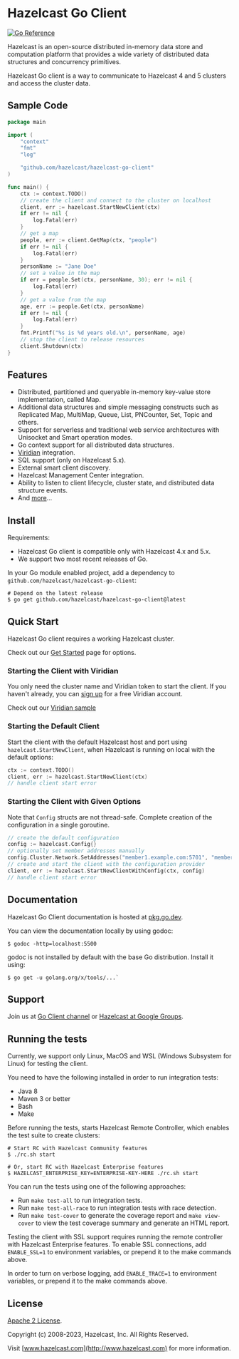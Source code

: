 # Hazelcast Go Client

[![Go Reference](https://pkg.go.dev/badge/github.com/hazelcast/hazelcast-go-client.svg)](https://pkg.go.dev/github.com/hazelcast/hazelcast-go-client)

Hazelcast is an open-source distributed in-memory data store and computation platform that provides a wide variety of distributed data structures and concurrency primitives.

Hazelcast Go client is a way to communicate to Hazelcast 4 and 5 clusters and access the cluster data.

## Sample Code

```go
package main

import (
	"context"
	"fmt"
	"log"

	"github.com/hazelcast/hazelcast-go-client"
)

func main() {
	ctx := context.TODO()
	// create the client and connect to the cluster on localhost
	client, err := hazelcast.StartNewClient(ctx)
	if err != nil {
		log.Fatal(err)
	}
	// get a map
	people, err := client.GetMap(ctx, "people")
	if err != nil {
		log.Fatal(err)
	}
	personName := "Jane Doe"
	// set a value in the map
	if err = people.Set(ctx, personName, 30); err != nil {
		log.Fatal(err)
	}
	// get a value from the map
	age, err := people.Get(ctx, personName)
	if err != nil {
		log.Fatal(err)
	}
	fmt.Printf("%s is %d years old.\n", personName, age)
	// stop the client to release resources
	client.Shutdown(ctx)
}
```

## Features

* Distributed, partitioned and queryable in-memory key-value store implementation, called Map.
* Additional data structures and simple messaging constructs such as Replicated Map, MultiMap, Queue, List, PNCounter, Set, Topic and others.
* Support for serverless and traditional web service architectures with Unisocket and Smart operation modes.
* Go context support for all distributed data structures.
* [Viridian](https://viridian.hazelcast.com/) integration.
* SQL support (only on Hazelcast 5.x).
* External smart client discovery.
* Hazelcast Management Center integration.
* Ability to listen to client lifecycle, cluster state, and distributed data structure events.
* And [more](https://hazelcast.com/clients/go/#client-features)...

## Install

Requirements:

* Hazelcast Go client is compatible only with Hazelcast 4.x and 5.x.
* We support two most recent releases of Go.

In your Go module enabled project, add a dependency to `github.com/hazelcast/hazelcast-go-client`:
```shell
# Depend on the latest release
$ go get github.com/hazelcast/hazelcast-go-client@latest
```

## Quick Start

Hazelcast Go client requires a working Hazelcast cluster.

Check out our [Get Started](https://hazelcast.com/get-started/) page for options.

### Starting the Client with Viridian

You only need the cluster name and Viridian token to start the client.
If you haven't already, you can [sign up](https://viridian.hazelcast.com/) for a free Viridian account.

Check out our [Viridian sample](https://github.com/hazelcast/hazelcast-go-client/blob/master/examples/cloud/main.go)

### Starting the Default Client

Start the client with the default Hazelcast host and port using `hazelcast.StartNewClient`, when Hazelcast is running on local with the default options:

```go
ctx := context.TODO()
client, err := hazelcast.StartNewClient(ctx)
// handle client start error
```

### Starting the Client with Given Options

Note that `Config` structs are not thread-safe. Complete creation of the configuration in a single goroutine.

```go
// create the default configuration
config := hazelcast.Config{}
// optionally set member addresses manually
config.Cluster.Network.SetAddresses("member1.example.com:5701", "member2.example.com:5701")
// create and start the client with the configuration provider
client, err := hazelcast.StartNewClientWithConfig(ctx, config)
// handle client start error
```

## Documentation

Hazelcast Go Client documentation is hosted at [pkg.go.dev](https://pkg.go.dev/github.com/hazelcast/hazelcast-go-client).

You can view the documentation locally by using godoc:
```  
$ godoc -http=localhost:5500
```

godoc is not installed by default with the base Go distribution. Install it using:
```
$ go get -u golang.org/x/tools/...`
```

## Support

Join us at [Go Client channel](https://hazelcastcommunity.slack.com/channels/go-client) or [Hazelcast at Google Groups](https://groups.google.com/g/hazelcast).

## Running the tests

Currently, we support only Linux, MacOS and WSL (Windows Subsystem for Linux) for testing the client.

You need to have the following installed in order to run integration tests:
* Java 8
* Maven 3 or better
* Bash
* Make

Before running the tests, starts Hazelcast Remote Controller, which enables the test suite to create clusters:
```shell
# Start RC with Hazelcast Community features
$ ./rc.sh start

# Or, start RC with Hazelcast Enterprise features
$ HAZELCAST_ENTERPRISE_KEY=ENTERPRISE-KEY-HERE ./rc.sh start 
```

You can run the tests using one of the following approaches:
* Run `make test-all` to run integration tests.
* Run `make test-all-race` to run integration tests with race detection.
* Run `make test-cover` to generate the coverage report and `make view-cover` to view the test coverage summary and generate an HTML report.

Testing the client with SSL support requires running the remote controller with Hazelcast Enterprise features.
To enable SSL connections, add `ENABLE_SSL=1` to environment variables, or prepend it to the make commands above.

In order to turn on verbose logging, add `ENABLE_TRACE=1` to environment variables, or prepend it to the make commands above.

## License

[Apache 2 License](https://github.com/hazelcast/hazelcast-go-client/blob/master/LICENSE).

Copyright (c) 2008-2023, Hazelcast, Inc. All Rights Reserved.

Visit [www.hazelcast.com](http://www.hazelcast.com) for more information.

